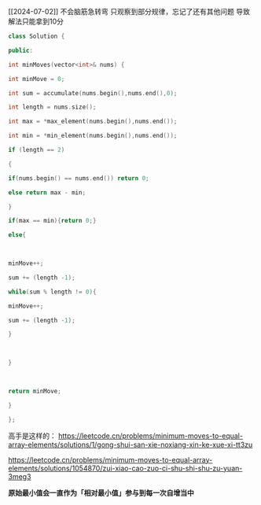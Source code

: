 [[2024-07-02]]
不会脑筋急转弯
只观察到部分规律，忘记了还有其他问题
导致解法只能拿到10分

```cpp
class Solution {

public:

int minMoves(vector<int>& nums) {

int minMove = 0;

int sum = accumulate(nums.begin(),nums.end(),0);

int length = nums.size();

int max = *max_element(nums.begin(),nums.end());

int min = *min_element(nums.begin(),nums.end());

if (length == 2)

{

if(nums.begin() == nums.end()) return 0;

else return max - min;

}

if(max == min){return 0;}

else{

  

minMove++;

sum += (length -1);

while(sum % length != 0){

minMove++;

sum += (length -1);

}

  

}

  

return minMove;

}

};
```



高手是这样的：
https://leetcode.cn/problems/minimum-moves-to-equal-array-elements/solutions/1/gong-shui-san-xie-noxiang-xin-ke-xue-xi-tt3zu

https://leetcode.cn/problems/minimum-moves-to-equal-array-elements/solutions/1054870/zui-xiao-cao-zuo-ci-shu-shi-shu-zu-yuan-3meg3



**原始最小值会一直作为「相对最小值」参与到每一次自增当中**
